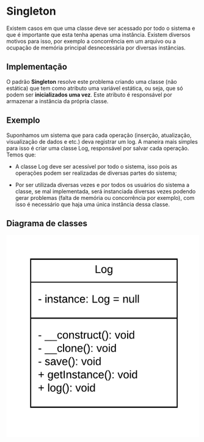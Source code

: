 # Singleton

Existem casos em que uma classe deve ser acessado por todo o sistema e que é importante que esta tenha apenas uma instância. Existem diversos motivos para isso, por exemplo a concorrência em um arquivo ou a ocupação de memória principal desnecessária por diversas instâncias.

## Implementação
O padrão **Singleton** resolve este problema criando uma classe (não estática) que tem como atributo uma variável estática, ou seja, que só podem ser **inicializados uma vez**. Este atributo é responsável por armazenar a instância da própria classe.

## Exemplo
Suponhamos um sistema que para cada operação (inserção, atualização, visualização de dados e etc.) deva registrar um log. A maneira mais simples para isso é criar uma classe Log, responsável por salvar cada operação. Temos que:

-   A classe Log deve ser acessível por todo o sistema, isso pois as operações podem ser realizadas de diversas partes do sistema;
    
-   Por ser utilizada diversas vezes e por todos os usuários do sistema a classe, se mal implementada, será instanciada diversas vezes podendo gerar problemas (falta de memória ou concorrência por exemplo), com isso é necessário que haja uma única instância dessa classe.

## Diagrama de classes

![diagrama](diagrama.png)